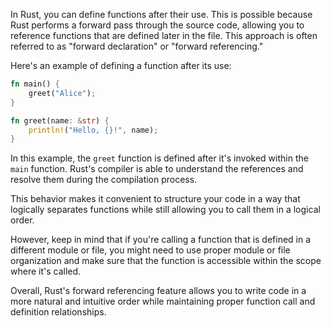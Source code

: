 In Rust, you can define functions after their use. This is possible because Rust performs a forward pass through the source code, allowing you to reference functions that are defined later in the file. This approach is often referred to as "forward declaration" or "forward referencing."

Here's an example of defining a function after its use:

```rust
fn main() {
    greet("Alice");
}

fn greet(name: &str) {
    println!("Hello, {}!", name);
}
```

In this example, the `greet` function is defined after it's invoked within the `main` function. Rust's compiler is able to understand the references and resolve them during the compilation process.

This behavior makes it convenient to structure your code in a way that logically separates functions while still allowing you to call them in a logical order.

However, keep in mind that if you're calling a function that is defined in a different module or file, you might need to use proper module or file organization and make sure that the function is accessible within the scope where it's called.

Overall, Rust's forward referencing feature allows you to write code in a more natural and intuitive order while maintaining proper function call and definition relationships.
